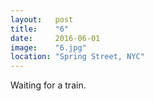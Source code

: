```yaml
---
layout:   post
title:    "6"
date:     2016-06-01
image:    "6.jpg"
location: "Spring Street, NYC"
---
```


Waiting for a train.
